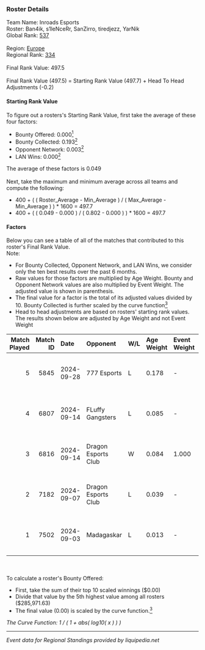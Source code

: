 ### Roster Details<br />
Team Name: Inroads Esports<br />
Roster: Ban4ik, s1leNceRr, SanZirro, tiredjezz, YarNik<br />
Global Rank: [537](../../standings_global_2025_02_28.md)<br />
<br />
Region: [Europe]( ../../standings_europe_2025_02_28.md)<br />
Regional Rank: [334]( ../../standings_europe_2025_02_28.md)<br />
<br />
Final Rank Value:  497.5<br />
<br />
Final Rank Value (497.5) = Starting Rank Value (497.7) + Head To Head Adjustments (-0.2)<br />

#### Starting Rank Value<br />
To figure out a rosters's Starting Rank Value, first take the average of these four factors:<br />
- Bounty Offered: 0.000[<sup>1</sup>](#table2)
- Bounty Collected: 0.193[<sup>2</sup>](#table1)
- Opponent Network: 0.003[<sup>2</sup>](#table1)
- LAN Wins: 0.000[<sup>2</sup>](#table1)

The average of these factors is 0.049<br />
<br />
Next, take the maximum and minimum average across all teams and compute the following:<br />
- 400 + ( ( Roster_Average - Min_Average ) / ( Max_Average - Min_Average ) ) * 1600 = 497.7
- 400 + ( ( 0.049 - 0.000 ) / ( 0.802 - 0.000 ) ) * 1600 = 497.7


#### Factors<br />
Below you can see a table of all of the matches that contributed to this roster's Final Rank Value.<br />
Note:<br />

- For Bounty Collected, Opponent Network, and LAN Wins, we consider only the ten best results over the past 6 months.
- Raw values for those factors are multiplied by Age Weight. Bounty and Opponent Network values are also multiplied by Event Weight. The adjusted value is shown in parenthesis.
- The final value for a factor is the total of its adjusted values divided by 10. Bounty Collected is further scaled by the curve function[<sup>3</sup>](#curveFunction)
- Head to head adjustments are based on rosters' starting rank values. The results shown below are adjusted by Age Weight and not Event Weight
<span id="table1"></span><br />


| Match Played | Match ID | Date       | Opponent            | W/L | Age Weight | Event Weight | Bounty Collected | Opponent Network | LAN Wins  | H2H Adj. | Roster                                         |
| -: | -: | :- | :- | :- | :- | :- | :- | :- | :- | -: | :- |
|            5 |     5845 | 2024-09-28 | 777 Esports         | L   | 0.178      | -            | -                | -                | -         |    -1.53 | Ban4ik, s1leNceRr, SanZirro, tiredjezz, YarNik |
|            4 |     6807 | 2024-09-14 | FLuffy Gangsters    | L   | 0.085      | -            | -                | -                | -         |    -0.19 | Ban4ik, GENA_C1D, h1roku, SanZirro, YarNik     |
|            3 |     6816 | 2024-09-14 | Dragon Esports Club | W   | 0.084      | 1.000        | 0.008 (0.001)    | 0.336 (0.028)    | 0 (0.000) |     2.23 | Ban4ik, GENA_C1D, h1roku, SanZirro, YarNik     |
|            2 |     7182 | 2024-09-07 | Dragon Esports Club | L   | 0.039      | -            | -                | -                | -         |    -0.49 | Ban4ik, GENA_C1D, Nekiy, SanZirro, YarNik      |
|            1 |     7502 | 2024-09-03 | Madagaskar          | L   | 0.013      | -            | -                | -                | -         |    -0.21 | Ban4ik, GENA_C1D, Nekiy, SanZirro, YarNik      |

<br />
<span id="table2"></span><br />
To calculate a roster's Bounty Offered:<br />

- First, take the sum of their top 10 scaled winnings ($0.00)
- Divide that value by the 5th highest value among all rosters ($285,971.63)
- The final value (0.00) is scaled by the curve function.[<sup>3</sup>](#curveFunction)

<span id="curveFunction"></span>_The Curve Function: 1 / ( 1 + abs( log10( x ) ) )_<br />

---
_Event data for Regional Standings provided by liquipedia.net_<br />
